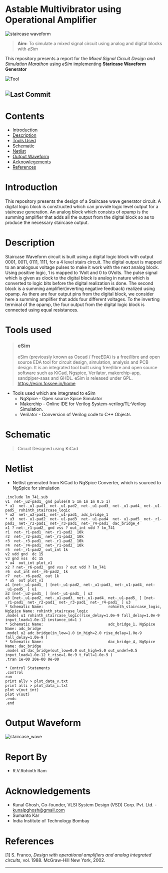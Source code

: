 # Astable Multivibrator using Operational Amplifier

![staircase waveform](assets/esim_marathon_banner.png)

> **Aim:** To simulate a mixed signal circuit using analog and digital blocks with *eSim*

This repository presents a report for the *Mixed Signal Circuit Design and Simulation Marathon* using *eSim* implementing **Staricase Waveform Generator**

![Tool](https://img.shields.io/badge/Tool-eSim-ffcf99)

![Last Commit](https://img.shields.io/github/last-commit/rohinthram/snps_hackathon_astable_multivibrator?color=green)
---

# Contents
- [Introduction](#introduction)
- [Description](#description)
- [Tools Used](#tools-used)
- [Schematic](#schematic)
- [Netlist](#netlist)
- [Output Waveform](#output-waveform)
- [Acknowlegements](#acknowledgements)
- [References](#references)


# Introduction
This repository presents the design of a Staircase wave generator circuit. A digital logic block is constructed which can provide logic level output for a staircase generation. An analog block which consists of opamp is the summing amplifier that adds all the output from the digital block so as to produce the necessary staircase output.

# Description
Staircase Waveform circuit is built using a digital logic block with output 0001, 0011, 0111, 1111, for a 4 level stairs circuit. The digital output is mapped to an analogous voltage pulses to make it work with the next analog block. Using positive logic, 1 is mapped to 1Volt and 0 to 0Volts. The pulse signal which is given as clock to the digital block is analog in nature which is converted to logic bits before the digital realization is done. The second block is a summing amplifier(inverting negative feedback) realized using opamp. As there are four output pins from the digital block, we consider here a summing amplifier that adds four different voltages. To the inverting terminal of the opamp, the four output from the digital logic block is connected using equal resistances.

# Tools used
> ### eSim 
> eSim (previously known as Oscad / FreeEDA) is a free/libre and open source EDA tool for circuit design, simulation, analysis and PCB design. It is an integrated tool built using free/libre and open source software such as KiCad, Ngspice, Verilator, makerchip-app, sandpiper-saas and GHDL. eSim is released under GPL.
> https://esim.fossee.in/home

- Tools used which are integrated to eSim
    - NgSpice - Open source Spice Simulator
    - Makerchip - Online  IDE for Verilog System-verilog/TL-Verilog Simulation.
    - Verilator - Conversion of Verilog code to C++ Objects

# Schematic
> Circuit Designed using KiCad
![]()

# Netlist
- Netlist generated from KiCad to NgSpice Converter, which is sourced to NgSpice for simulation
```
.include lm_741.sub
v1  net-_u2-pad1_ gnd pulse(0 5 1m 1m 1m 0.5 1)
* u1  net-_u1-pad1_ net-_u1-pad2_ net-_u1-pad3_ net-_u1-pad4_ net-_u1-pad5_ rohinth_staircase_logic
* u2  net-_u2-pad1_ net-_u1-pad1_ adc_bridge_1
* u3  net-_u1-pad2_ net-_u1-pad3_ net-_u1-pad4_ net-_u1-pad5_ net-_r1-pad1_ net-_r2-pad1_ net-_r3-pad1_ net-_r4-pad1_ dac_bridge_4
x1 ? net-_r1-pad2_ gnd vss ? out_int vdd ? lm_741
r1  net-_r1-pad1_ net-_r1-pad2_ 10k
r2  net-_r2-pad1_ net-_r1-pad2_ 10k
r3  net-_r3-pad1_ net-_r1-pad2_ 10k
r4  net-_r4-pad1_ net-_r1-pad2_ 10k
r5  net-_r1-pad2_ out_int 1k
v2 vdd gnd  dc 15
v3 gnd vss  dc 15
* u4  out_int plot_v1
x2 ? net-_r6-pad2_ gnd vss ? out vdd ? lm_741
r6  out_int net-_r6-pad2_ 1k
r7  net-_r6-pad2_ out 1k
* u5  out plot_v1
a1 [net-_u1-pad1_ ] [net-_u1-pad2_ net-_u1-pad3_ net-_u1-pad4_ net-_u1-pad5_ ] u1
a2 [net-_u2-pad1_ ] [net-_u1-pad1_ ] u2
a3 [net-_u1-pad2_ net-_u1-pad3_ net-_u1-pad4_ net-_u1-pad5_ ] [net-_r1-pad1_ net-_r2-pad1_ net-_r3-pad1_ net-_r4-pad1_ ] u3
* Schematic Name:                             rohinth_staircase_logic, NgSpice Name: rohinth_staircase_logic
.model u1 rohinth_staircase_logic(rise_delay=1.0e-9 fall_delay=1.0e-9 input_load=1.0e-12 instance_id=1 ) 
* Schematic Name:                             adc_bridge_1, NgSpice Name: adc_bridge
.model u2 adc_bridge(in_low=1.0 in_high=2.0 rise_delay=1.0e-9 fall_delay=1.0e-9 ) 
* Schematic Name:                             dac_bridge_4, NgSpice Name: dac_bridge
.model u3 dac_bridge(out_low=0.0 out_high=5.0 out_undef=0.5 input_load=1.0e-12 t_rise=1.0e-9 t_fall=1.0e-9 ) 
.tran 1e-00 20e-00 0e-00

* Control Statements 
.control
run
print allv > plot_data_v.txt
print alli > plot_data_i.txt
plot v(out_int)
plot v(out)
.endc
.end
```

# Output Waveform
![staircase_wave]()


# Report By
 - R.V.Rohinth Ram

# Acknowledgements
- Kunal Ghosh, Co-founder, VLSI System Design (VSD) Corp. Pvt. Ltd. - kunalpghosh@gmail.com
- Sumanto Kar
- India Institute of Technology Bombay



# References
[1] S. Franco, *Design with operational amplifiers and analog integrated
circuits*, vol. 1988. McGraw-Hill New York, 2002.

---
